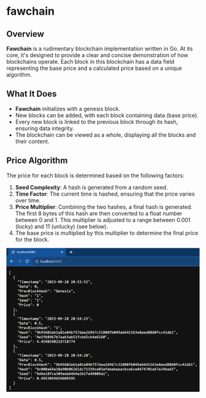 # fawchain

## Overview

**Fawchain** is a rudimentary blockchain implementation written in Go. At its core, it's designed to provide a clear and concise demonstration of how blockchains operate. Each block in this blockchain has a data field representing the base price and a calculated price based on a unique algorithm.


## What It Does

- **Fawchain** initializes with a genesis block.
- New blocks can be added, with each block containing data (base price).
- Every new block is linked to the previous block through its hash, ensuring data integrity.
- The blockchain can be viewed as a whole, displaying all the blocks and their content.

## Price Algorithm

The price for each block is determined based on the following factors:

1. **Seed Complexity**: A hash is generated from a random seed.
2. **Time Factor**: The current time is hashed, ensuring that the price varies over time.
3. **Price Multiplier**: Combining the two hashes, a final hash is generated. The first 8 bytes of this hash are then converted to a float number between 0 and 1. This multiplier is adjusted to a range between 0.001 (lucky) and 11 (unlucky) (see below).
4. The base price is multiplied by this multiplier to determine the final price for the block.

![fawchain example](../img/blockchain.png)

